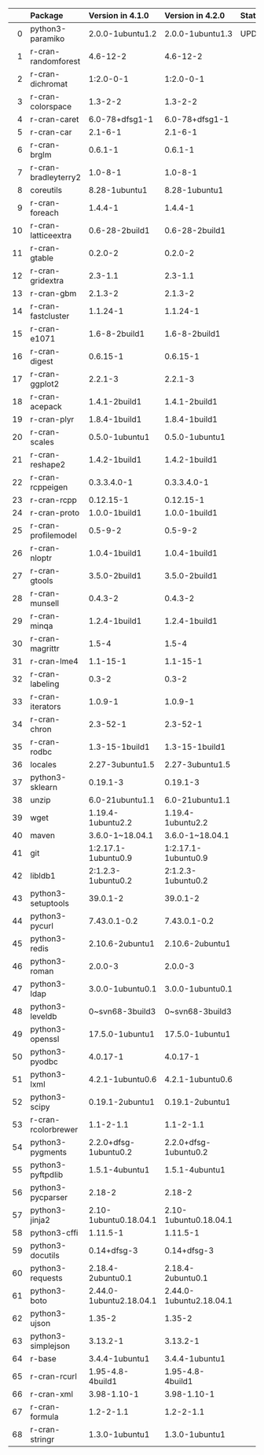 <!-- markdown-link-check-disable -->

|    | Package              | Version in 4.1.0        | Version in 4.2.0        | Status   |
|---:|:---------------------|:------------------------|:------------------------|:---------|
|  0 | python3-paramiko     | 2.0.0-1ubuntu1.2        | 2.0.0-1ubuntu1.3        | UPDATED  |
|  1 | r-cran-randomforest  | 4.6-12-2                | 4.6-12-2                |          |
|  2 | r-cran-dichromat     | 1:2.0-0-1               | 1:2.0-0-1               |          |
|  3 | r-cran-colorspace    | 1.3-2-2                 | 1.3-2-2                 |          |
|  4 | r-cran-caret         | 6.0-78+dfsg1-1          | 6.0-78+dfsg1-1          |          |
|  5 | r-cran-car           | 2.1-6-1                 | 2.1-6-1                 |          |
|  6 | r-cran-brglm         | 0.6.1-1                 | 0.6.1-1                 |          |
|  7 | r-cran-bradleyterry2 | 1.0-8-1                 | 1.0-8-1                 |          |
|  8 | coreutils            | 8.28-1ubuntu1           | 8.28-1ubuntu1           |          |
|  9 | r-cran-foreach       | 1.4.4-1                 | 1.4.4-1                 |          |
| 10 | r-cran-latticeextra  | 0.6-28-2build1          | 0.6-28-2build1          |          |
| 11 | r-cran-gtable        | 0.2.0-2                 | 0.2.0-2                 |          |
| 12 | r-cran-gridextra     | 2.3-1.1                 | 2.3-1.1                 |          |
| 13 | r-cran-gbm           | 2.1.3-2                 | 2.1.3-2                 |          |
| 14 | r-cran-fastcluster   | 1.1.24-1                | 1.1.24-1                |          |
| 15 | r-cran-e1071         | 1.6-8-2build1           | 1.6-8-2build1           |          |
| 16 | r-cran-digest        | 0.6.15-1                | 0.6.15-1                |          |
| 17 | r-cran-ggplot2       | 2.2.1-3                 | 2.2.1-3                 |          |
| 18 | r-cran-acepack       | 1.4.1-2build1           | 1.4.1-2build1           |          |
| 19 | r-cran-plyr          | 1.8.4-1build1           | 1.8.4-1build1           |          |
| 20 | r-cran-scales        | 0.5.0-1ubuntu1          | 0.5.0-1ubuntu1          |          |
| 21 | r-cran-reshape2      | 1.4.2-1build1           | 1.4.2-1build1           |          |
| 22 | r-cran-rcppeigen     | 0.3.3.4.0-1             | 0.3.3.4.0-1             |          |
| 23 | r-cran-rcpp          | 0.12.15-1               | 0.12.15-1               |          |
| 24 | r-cran-proto         | 1.0.0-1build1           | 1.0.0-1build1           |          |
| 25 | r-cran-profilemodel  | 0.5-9-2                 | 0.5-9-2                 |          |
| 26 | r-cran-nloptr        | 1.0.4-1build1           | 1.0.4-1build1           |          |
| 27 | r-cran-gtools        | 3.5.0-2build1           | 3.5.0-2build1           |          |
| 28 | r-cran-munsell       | 0.4.3-2                 | 0.4.3-2                 |          |
| 29 | r-cran-minqa         | 1.2.4-1build1           | 1.2.4-1build1           |          |
| 30 | r-cran-magrittr      | 1.5-4                   | 1.5-4                   |          |
| 31 | r-cran-lme4          | 1.1-15-1                | 1.1-15-1                |          |
| 32 | r-cran-labeling      | 0.3-2                   | 0.3-2                   |          |
| 33 | r-cran-iterators     | 1.0.9-1                 | 1.0.9-1                 |          |
| 34 | r-cran-chron         | 2.3-52-1                | 2.3-52-1                |          |
| 35 | r-cran-rodbc         | 1.3-15-1build1          | 1.3-15-1build1          |          |
| 36 | locales              | 2.27-3ubuntu1.5         | 2.27-3ubuntu1.5         |          |
| 37 | python3-sklearn      | 0.19.1-3                | 0.19.1-3                |          |
| 38 | unzip                | 6.0-21ubuntu1.1         | 6.0-21ubuntu1.1         |          |
| 39 | wget                 | 1.19.4-1ubuntu2.2       | 1.19.4-1ubuntu2.2       |          |
| 40 | maven                | 3.6.0-1~18.04.1         | 3.6.0-1~18.04.1         |          |
| 41 | git                  | 1:2.17.1-1ubuntu0.9     | 1:2.17.1-1ubuntu0.9     |          |
| 42 | libldb1              | 2:1.2.3-1ubuntu0.2      | 2:1.2.3-1ubuntu0.2      |          |
| 43 | python3-setuptools   | 39.0.1-2                | 39.0.1-2                |          |
| 44 | python3-pycurl       | 7.43.0.1-0.2            | 7.43.0.1-0.2            |          |
| 45 | python3-redis        | 2.10.6-2ubuntu1         | 2.10.6-2ubuntu1         |          |
| 46 | python3-roman        | 2.0.0-3                 | 2.0.0-3                 |          |
| 47 | python3-ldap         | 3.0.0-1ubuntu0.1        | 3.0.0-1ubuntu0.1        |          |
| 48 | python3-leveldb      | 0~svn68-3build3         | 0~svn68-3build3         |          |
| 49 | python3-openssl      | 17.5.0-1ubuntu1         | 17.5.0-1ubuntu1         |          |
| 50 | python3-pyodbc       | 4.0.17-1                | 4.0.17-1                |          |
| 51 | python3-lxml         | 4.2.1-1ubuntu0.6        | 4.2.1-1ubuntu0.6        |          |
| 52 | python3-scipy        | 0.19.1-2ubuntu1         | 0.19.1-2ubuntu1         |          |
| 53 | r-cran-rcolorbrewer  | 1.1-2-1.1               | 1.1-2-1.1               |          |
| 54 | python3-pygments     | 2.2.0+dfsg-1ubuntu0.2   | 2.2.0+dfsg-1ubuntu0.2   |          |
| 55 | python3-pyftpdlib    | 1.5.1-4ubuntu1          | 1.5.1-4ubuntu1          |          |
| 56 | python3-pycparser    | 2.18-2                  | 2.18-2                  |          |
| 57 | python3-jinja2       | 2.10-1ubuntu0.18.04.1   | 2.10-1ubuntu0.18.04.1   |          |
| 58 | python3-cffi         | 1.11.5-1                | 1.11.5-1                |          |
| 59 | python3-docutils     | 0.14+dfsg-3             | 0.14+dfsg-3             |          |
| 60 | python3-requests     | 2.18.4-2ubuntu0.1       | 2.18.4-2ubuntu0.1       |          |
| 61 | python3-boto         | 2.44.0-1ubuntu2.18.04.1 | 2.44.0-1ubuntu2.18.04.1 |          |
| 62 | python3-ujson        | 1.35-2                  | 1.35-2                  |          |
| 63 | python3-simplejson   | 3.13.2-1                | 3.13.2-1                |          |
| 64 | r-base               | 3.4.4-1ubuntu1          | 3.4.4-1ubuntu1          |          |
| 65 | r-cran-rcurl         | 1.95-4.8-4build1        | 1.95-4.8-4build1        |          |
| 66 | r-cran-xml           | 3.98-1.10-1             | 3.98-1.10-1             |          |
| 67 | r-cran-formula       | 1.2-2-1.1               | 1.2-2-1.1               |          |
| 68 | r-cran-stringr       | 1.3.0-1ubuntu1          | 1.3.0-1ubuntu1          |          |